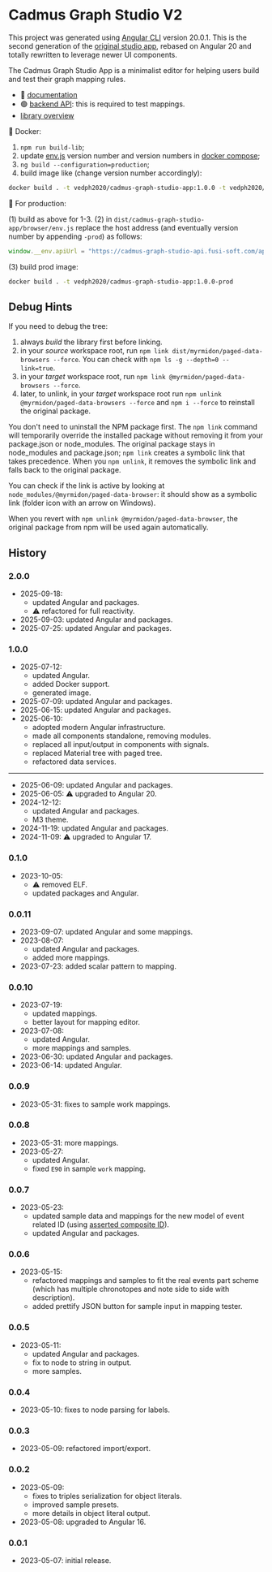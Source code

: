 # Cadmus Graph Studio V2

This project was generated using [Angular CLI](https://github.com/angular/angular-cli) version 20.0.1. This is the second generation of the [original studio app](https://github.com/vedph/cadmus-graph-studio-app), rebased on Angular 20 and totally rewritten to leverage newer UI components.

The Cadmus Graph Studio App is a minimalist editor for helping users build and test their graph mapping rules.

- 📖 [documentation](https://myrmex.github.io/overview/cadmus/graph-studio/graph-studio/)
- 🟢 [backend API](https://github.com/vedph/cadmus-graph-studio-api): this is required to test mappings.
- [library overview](./projects/myrmidon/cadmus-mapping-builder/README.md)

🐋 Docker:

1. `npm run build-lib`;
2. update [env.js](./src/env.js) version number and version numbers in [docker compose](docker-compose.yml);
3. `ng build --configuration=production`;
4. build image like (change version number accordingly):

```bash
docker build . -t vedph2020/cadmus-graph-studio-app:1.0.0 -t vedph2020/cadmus-graph-studio-app:latest
```

🚀 For production:

(1) build as above for 1-3.
(2) in `dist/cadmus-graph-studio-app/browser/env.js` replace the host address (and eventually version number by appending `-prod`) as follows:

```js
window.__env.apiUrl = "https://cadmus-graph-studio-api.fusi-soft.com/api/";
```

(3) build prod image:

```bash
docker build . -t vedph2020/cadmus-graph-studio-app:1.0.0-prod
```

## Debug Hints

If you need to debug the tree:

1. always _build_ the library first before linking.
2. in your _source_ workspace root, run `npm link dist/myrmidon/paged-data-browsers --force`. You can check with `npm ls -g --depth=0 --link=true`.
3. in your _target_ workspace root, run `npm link @myrmidon/paged-data-browsers --force`.
4. later, to unlink, in your _target_ workspace root run `npm unlink @myrmidon/paged-data-browsers --force` and `npm i --force` to reinstall the original package.

You don't need to uninstall the NPM package first. The `npm link` command will temporarily override the installed package without removing it from your package.json or node_modules. The original package stays in node_modules and package.json; `npm link` creates a symbolic link that takes precedence. When you `npm unlink`, it removes the symbolic link and falls back to the original package.

You can check if the link is active by looking at `node_modules/@myrmidon/paged-data-browser`: it should show as a symbolic link (folder icon with an arrow on Windows).

When you revert with `npm unlink @myrmidon/paged-data-browser`, the original package from npm will be used again automatically.

## History

### 2.0.0

- 2025-09-18:
  - updated Angular and packages.
  - ⚠️ refactored for full reactivity.
- 2025-09-03: updated Angular and packages.
- 2025-07-25: updated Angular and packages.

### 1.0.0

- 2025-07-12:
  - updated Angular.
  - added Docker support.
  - generated image.
- 2025-07-09: updated Angular and packages.
- 2025-06-15: updated Angular and packages.
- 2025-06-10:
  - adopted modern Angular infrastructure.
  - made all components standalone, removing modules.
  - replaced all input/output in components with signals.
  - replaced Material tree with paged tree.
  - refactored data services.

---

- 2025-06-09: updated Angular and packages.
- 2025-06-05: ⚠️ upgraded to Angular 20.
- 2024-12-12:
  - updated Angular and packages.
  - M3 theme.
- 2024-11-19: updated Angular and packages.
- 2024-11-09: ⚠️ upgraded to Angular 17.

### 0.1.0

- 2023-10-05:
  - ⚠️ removed ELF.
  - updated packages and Angular.

### 0.0.11

- 2023-09-07: updated Angular and some mappings.
- 2023-08-07:
  - updated Angular and packages.
  - added more mappings.
- 2023-07-23: added scalar pattern to mapping.

### 0.0.10

- 2023-07-19:
  - updated mappings.
  - better layout for mapping editor.
- 2023-07-08:
  - updated Angular.
  - more mappings and samples.
- 2023-06-30: updated Angular and packages.
- 2023-06-14: updated Angular.

### 0.0.9

- 2023-05-31: fixes to sample work mappings.

### 0.0.8

- 2023-05-31: more mappings.
- 2023-05-27:
  - updated Angular.
  - fixed `E90` in sample `work` mapping.

### 0.0.7

- 2023-05-23:
  - updated sample data and mappings for the new model of event related ID (using [asserted composite ID](https://github.com/vedph/cadmus-bricks-shell/blob/master/projects/myrmidon/cadmus-refs-asserted-ids/README.md#asserted-composite-id)).
  - updated Angular and packages.

### 0.0.6

- 2023-05-15:
  - refactored mappings and samples to fit the real events part scheme (which has multiple chronotopes and note side to side with description).
  - added prettify JSON button for sample input in mapping tester.

### 0.0.5

- 2023-05-11:
  - updated Angular and packages.
  - fix to node to string in output.
  - more samples.

### 0.0.4

- 2023-05-10: fixes to node parsing for labels.

### 0.0.3

- 2023-05-09: refactored import/export.

### 0.0.2

- 2023-05-09:
  - fixes to triples serialization for object literals.
  - improved sample presets.
  - more details in object literal output.
- 2023-05-08: upgraded to Angular 16.

### 0.0.1

- 2023-05-07: initial release.
